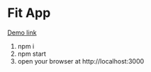 # Fit App

[Demo link](https://ymagrelo.github.io/fit-app/)

1. npm i
2. npm start
3. open your browser at http://localhost:3000
